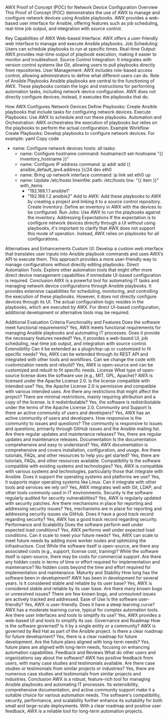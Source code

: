 AWX Proof of Concept (POC) for Network Device Configuration
Overview
This Proof of Concept (POC) demonstrates the use of AWX to manage and configure network devices using Ansible playbooks. AWX provides a web-based user interface for Ansible, offering features such as job scheduling, real-time job output, and integration with source control.

Key Capabilities of AWX
Web-based Interface: AWX offers a user-friendly web interface to manage and execute Ansible playbooks.
Job Scheduling: Users can schedule playbooks to run at specific times.
Real-time Output: AWX provides real-time output of playbook execution, making it easier to monitor and troubleshoot.
Source Control Integration: It integrates with version control systems like Git, allowing users to pull playbooks directly from repositories.
User Management: AWX includes role-based access control, allowing administrators to define what different users can do.
Role of Ansible Playbooks
Ansible playbooks are central to the functioning of AWX. These playbooks contain the logic and instructions for performing automation tasks, including network device configuration. AWX does not directly configure devices; instead, it executes the playbooks that do.

How AWX Configures Network Devices
Define Playbooks: Create Ansible playbooks that include tasks for configuring network devices.
Execute Playbooks: Use AWX to schedule and run these playbooks.
Automation and Orchestration: AWX orchestrates the execution of playbooks but relies on the playbooks to perform the actual configuration.
Example Workflow
Create Playbooks: Develop playbooks to configure network devices. For example:
yaml
Copy code
- name: Configure network devices
  hosts: all
  tasks:
    - name: Configure hostname
      command: hostnamectl set-hostname "{{ inventory_hostname }}"
    - name: Configure IP address
      command: ip addr add {{ ansible_default_ipv4.address }}/24 dev eth0
    - name: Bring up network interface
      command: ip link set eth0 up
    - name: Update /etc/hosts
      lineinfile:
        path: /etc/hosts
        line: "{{ item }}"
      with_items:
        - "192.168.1.1 ansible1"
        - "192.168.1.2 ansible2"
Add to AWX: Add these playbooks to AWX by creating a project and linking it to a source control repository.
Create Inventory: Define an inventory in AWX with the devices to be configured.
Run Jobs: Use AWX to run the playbooks against the inventory.
Addressing Expectations
If the expectation is to configure network devices directly through a UI without using playbooks, it's important to clarify that AWX does not support this mode of operation. Instead, AWX relies on playbooks for all configurations.

Alternatives and Enhancements
Custom UI: Develop a custom web interface that translates user inputs into Ansible playbook commands and uses AWX’s API to execute them. This approach provides a more user-friendly way to manage configurations without directly editing playbooks.
Direct Automation Tools: Explore other automation tools that might offer more direct device management capabilities if immediate UI-based configuration is required.
Conclusion
AWX is a powerful tool for automating IT tasks and managing network device configurations through Ansible playbooks. It provides extensive capabilities for scheduling, monitoring, and controlling the execution of these playbooks. However, it does not directly configure devices through its UI. The actual configuration logic resides in the playbooks, which are executed by AWX. For direct UI-based configuration, additional development or alternative tools may be required.

Additional Evaluation Criteria
Functionality and Features
Does the software meet functional requirements?
Yes, AWX meets functional requirements for managing Ansible playbooks and automating IT processes.
Does it provide the necessary features needed?
Yes, it provides a web-based UI, job scheduling, real-time job output, and integration with source control.
Extensibility
Can it be extended as a plugin/top-up or customized to fit specific needs?
Yes, AWX can be extended through its REST API and integrated with other tools and workflows.
Can we change the code with customization needs and rebuild?
Yes, AWX is open-source and can be customized and rebuilt to fit specific needs.
License
What type of open-source license does the software use (e.g., MIT, GPL, Apache)?
AWX is licensed under the Apache License 2.0.
Is the license compatible with intended use?
Yes, the Apache License 2.0 is permissive and compatible with various intended uses.
Are there any restrictions that might affect the project?
There are minimal restrictions, mainly requiring attribution and a copy of the license.
Is it redistributable?
Yes, the software is redistributable under the terms of the Apache License 2.0.
Community and Support
Is there an active community of users and developers?
Yes, AWX has an active community of users and developers.
How responsive is the community to issues and questions?
The community is responsive to issues and questions, primarily through GitHub issues and the Ansible mailing list.
Are there regular updates and maintenance releases?
Yes, there are regular updates and maintenance releases.
Documentation
Is the documentation comprehensive and easy to understand?
Yes, AWX documentation is comprehensive and covers installation, configuration, and usage.
Are there tutorials, FAQs, and other resources to help you get started?
Yes, there are tutorials, FAQs, and other resources available.
Compatibility
Is the software compatible with existing systems and technologies?
Yes, AWX is compatible with various systems and technologies, particularly those that integrate with Ansible.
Does it support the operating systems and platforms we use?
Yes, it supports major operating systems like Linux.
Can it integrate with other tools and services we rely on?
Yes, AWX integrates well with Git, LDAP, and other tools commonly used in IT environments.
Security
Is the software regularly audited for security vulnerabilities?
Yes, AWX is regularly updated with security patches.
Are there mechanisms in place for reporting and addressing security issues?
Yes, mechanisms are in place for reporting and addressing security issues via GitHub.
Does it have a good track record regarding security?
Yes, AWX has a good track record regarding security.
Performance and Scalability
Does the software perform well under expected load conditions?
Yes, AWX performs well under expected load conditions.
Can it scale to meet your future needs?
Yes, AWX can scale to meet future needs by adding more worker nodes and optimizing the infrastructure.
Cost
While the software itself is open-source, are there any associated costs (e.g., support, license cost, training)?
While the software itself is open-source, there may be costs for commercial support.
Are there any hidden costs in terms of time or effort required for implementation and maintenance?
No hidden costs beyond the time and effort required for implementation and maintenance.
Maturity and Stability
How long has the software been in development?
AWX has been in development for several years.
Is it considered stable and reliable by its user base?
Yes, AWX is considered stable and reliable by its user base.
Are there many known bugs or unresolved issues?
There are few known bugs, and unresolved issues are actively tracked and addressed.
Ease of Use
Is the software user-friendly?
Yes, AWX is user-friendly.
Does it have a steep learning curve?
AWX has a moderate learning curve, typical for complex automation tools.
Are there user interfaces and tools to simplify its use?
Yes, AWX provides a web-based UI and tools to simplify its use.
Governance and Roadmap
How is the software governed? Is it by a single entity or a community?
AWX is governed by Red Hat as part of the Ansible project.
Is there a clear roadmap for future development?
Yes, there is a clear roadmap for future development.
Are the future plans aligned with long-term needs?
Yes, future plans are aligned with long-term needs, focusing on enhancing automation capabilities.
Feedback and Reviews
What do other users and organizations say about the software?
AWX has positive feedback from users, with many case studies and testimonials available.
Are there case studies or testimonials from similar projects or industries?
Yes, there are numerous case studies and testimonials from similar projects and industries.
Conclusion
AWX is a robust, feature-rich tool for managing Ansible playbooks and automating IT processes. Its extensibility, comprehensive documentation, and active community support make it a suitable choice for various automation needs. The software's compatibility, security, performance, and scalability further enhance its suitability for both small and large-scale deployments. With a clear roadmap and positive user feedback, AWX is a reliable tool for long-term automation projects.
